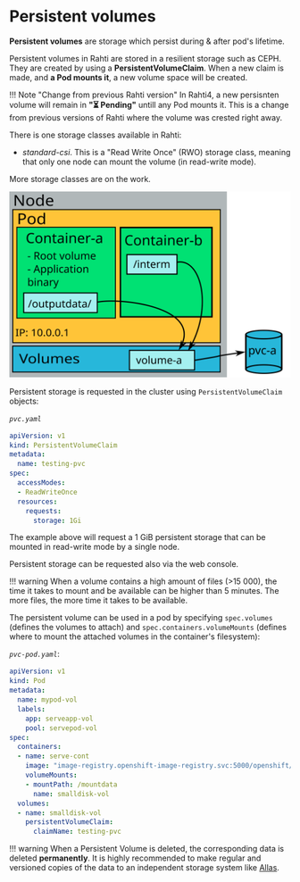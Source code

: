 # Persistent volumes

**Persistent volumes** are storage which persist during & after pod's lifetime.

Persistent volumes in Rahti are stored in a resilient storage such as CEPH. They are created by using a **PersistentVolumeClaim**. When a
new claim is made, and **a Pod mounts it**, a new volume space will be created.

!!! Note "Change from previous Rahti version"
    In Rahti4, a new persisnten volume will remain in **"⏳ Pending"** untill any Pod mounts it. This is a change from previous versions of Rahti where the volume was crested right away.

There is one storage classes available in Rahti:

 * *standard-csi*. This is a "Read Write Once" (RWO) storage class, meaning that only one node can mount the volume (in read-write mode).

More storage classes are on the work.

![PersistentVolumeClaim](../img/pods-and-storage-pvc.drawio.svg)

Persistent storage is requested in the cluster using `PersistentVolumeClaim` objects:

*`pvc.yaml`*

```yaml
apiVersion: v1
kind: PersistentVolumeClaim
metadata:
  name: testing-pvc
spec:
  accessModes:
  - ReadWriteOnce
  resources:
    requests:
      storage: 1Gi
```

The example above will request a 1 GiB persistent storage that can be mounted in read-write
mode by a single node.

Persistent storage can be requested also via the web console.

!!! warning
    When a volume contains a high amount of files (>15 000), the time it takes to mount and be available can be higher than 5 minutes. The more files, the more time it takes to be available.

The persistent volume can be used in a pod by specifying `spec.volumes`
(defines the volumes to attach) and `spec.containers.volumeMounts` (defines where
to mount the attached volumes in the container's filesystem):

*`pvc-pod.yaml`*:

```yaml
apiVersion: v1
kind: Pod
metadata:
  name: mypod-vol
  labels:
    app: serveapp-vol
    pool: servepod-vol
spec:
  containers:
  - name: serve-cont
    image: "image-registry.openshift-image-registry.svc:5000/openshift/httpd"
    volumeMounts:
    - mountPath: /mountdata
      name: smalldisk-vol
  volumes:
  - name: smalldisk-vol
    persistentVolumeClaim:
      claimName: testing-pvc
```

!!! warning
    When a Persistent Volume is deleted, the corresponding data is deleted **permanently**. It is highly recommended to make regular and versioned copies of the data to an independent storage system like [Allas](/data/Allas/using_allas/a_backup/).
